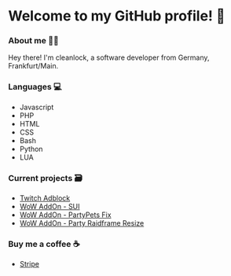 # Welcome to my GitHub profile! 👋

### About me 👨‍💻
Hey there! I'm cleanlock, a software developer from Germany, Frankfurt/Main.

### Languages 💻
- Javascript
- PHP
- HTML
- CSS
- Bash
- Python
- LUA

### Current projects 🗃️
- [Twitch Adblock](https://github.com/cleanlock/VideoAdBlockForTwitch)
- [WoW AddOn - SUI](https://github.com/Syiana/SUI)
- [WoW AddOn - PartyPets Fix](https://github.com/cleanlock/PartyPets-Fix)
- [WoW AddOn - Party Raidframe Resize](https://github.com/cleanlock/PartyRaidFrameResize)

### Buy me a coffee ☕
- [Stripe](https://buy.stripe.com/dR63cc6Fgaak3GodQR)

